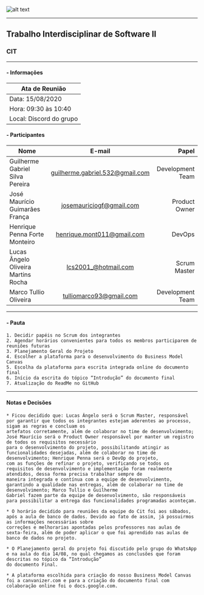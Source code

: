 ![alt text](https://raw.githubusercontent.com/icei-pucminas/plf-es-2020-2-tiii-0940100-cit/master/Artefatos/images/logoPucAtaReuniao.png?token=AL2ND3ZU4I2OLQNIM3TH76C7KOU4A "Logo Puc")

***

Trabalho Interdisciplinar de Software II
------
### CIT

___


####  - Informações
| Ata de Reunião          |
| -------------           |
| Data: 15/08/2020        |
| Hora: 09:30 às 10:40    |
| Local: Discord do grupo |

#### - Participantes
| Nome                                 | E-mail                          | Papel            |
| -------------                        | :-------------:                 | -----:           |
| Guilherme Gabriel Silva Pereira      | guilherme.gabriel.532@gmail.com | Development Team |
| José Maurício Guimarães França       | josemauriciogf@gmail.com        | Product Owner    |
| Henrique Penna Forte Monteiro        | henrique.mont011@gmail.com      | DevOps           |
| Lucas  Ângelo Oliveira Martins Rocha | lcs2001_@hotmail.com            | Scrum Master     |
| Marco Tullio Oliveira                | tulliomarco93@gmail.com         | Development Team |

___

#### - Pauta
    1. Decidir papéis no Scrum dos integrantes
    2. Agendar horários convenientes para todos os membros participarem de reuniões futuras
    3. Planejamento Geral do Projeto
    4. Escolher a plataforma para o desenvolvimento do Business Model Canvas
    5. Escolha da plataforma para escrita integrada online do documento final
    6. Início da escrita do tópico “Introdução” do documento final
    7. Atualização do ReadMe no GitHub

___

#### Notas e Decisões
    * Ficou decidido que: Lucas Ângelo será o Scrum Master, responsável por garantir que todos os integrantes estejam aderentes ao processo, sigam as regras e concluam os
    artefatos corretamente, além de colaborar no time de desenvolvimento; José Maurício será o Product Owner responsável por manter um registro de todos os requisitos necessário
    para o desenvolvimento do projeto, possibilitando atingir as funcionalidades desejadas, além de colaborar no time de desenvolvimento; Henrique Penna será o DevOp do projeto,
    com as funções de refinar o projeto, verificando se todos os requisitos de desenvolvimento e implementação foram realmente atendidos, dessa forma precisa trabalhar sempre de
    maneira integrada e contínua com a equipe de desenvolvimento, garantindo a qualidade nas entregas, além de colaborar no time de desenvolvimento; Marco Tullio e Guilherme
    Gabriel fazem parte da equipe de desenvolvimento, são responsáveis para possibilitar a entrega das funcionalidades programadas aconteçam.

    * O horário decidido para reuniões da equipe do Cit foi aos sábados, após a aula de banco de dados. Devido ao fato de assim, já possuirmos as informações necessárias sobre
    correções e melhorarias apontadas pelos professores nas aulas de sexta-feira, além de poder aplicar o que foi aprendido nas aulas de banco de dados no projeto.

    * O Planejamento geral do projeto foi discutido pelo grupo do WhatsApp e na aula do dia 14/08, no qual chegamos as conclusões que foram descritas no tópico da “Introdução”
    do documento Final.

    * A plataforma escolhida para criação do nosso Business Model Canvas foi a canvanizer.com e para a criação do documento final com colaboração online foi o docs.google.com.
